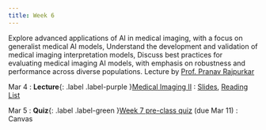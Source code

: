 ```yaml
---
title: Week 6
---
```


Explore advanced applications of AI in medical imaging, with a focus on generalist medical AI models, Understand the development and validation of medical imaging interpretation models, Discuss best practices for evaluating medical imaging AI models, with emphasis on robustness and performance across diverse populations. Lecture by [Prof. Pranav Rajpurkar](https://www.rajpurkarlab.hms.harvard.edu/)

Mar 4
: **Lecture**{: .label .label-purple }[Medical Imaging II](/AIM2/lectures/week06)
  : [Slides](#), [Reading List](/AIM2/lectures/week06)

Mar 5
: **Quiz**{: .label .label-green }[Week 7 pre-class quiz](#) (due Mar 11)
  : Canvas
